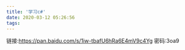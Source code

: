 ```yaml
---
title: '学习c#'
date: 2020-03-12 05:26:56
tags:
---
```


链接:https://pan.baidu.com/s/1iw-tbafU6hRa6E4mV9c4Yg  密码:3oa9